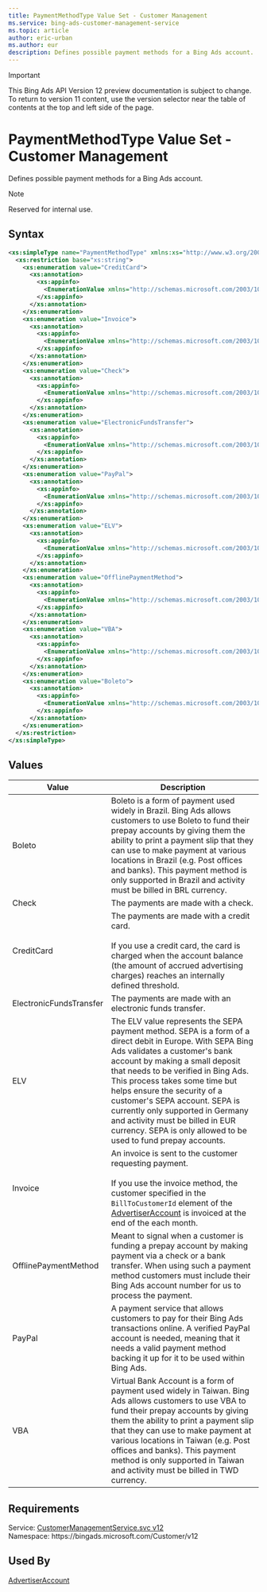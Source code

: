 ```yaml
---
title: PaymentMethodType Value Set - Customer Management
ms.service: bing-ads-customer-management-service
ms.topic: article
author: eric-urban
ms.author: eur
description: Defines possible payment methods for a Bing Ads account.
---
```

> [!IMPORTANT]
> This Bing Ads API Version 12 preview documentation is subject to change. To return to version 11 content, use the version selector near the table of contents at the top and left side of the page.

# PaymentMethodType Value Set - Customer Management
Defines possible payment methods for a Bing Ads account.

> [!NOTE]
> Reserved for internal use.

## Syntax
```xml
<xs:simpleType name="PaymentMethodType" xmlns:xs="http://www.w3.org/2001/XMLSchema">
  <xs:restriction base="xs:string">
    <xs:enumeration value="CreditCard">
      <xs:annotation>
        <xs:appinfo>
          <EnumerationValue xmlns="http://schemas.microsoft.com/2003/10/Serialization/">1</EnumerationValue>
        </xs:appinfo>
      </xs:annotation>
    </xs:enumeration>
    <xs:enumeration value="Invoice">
      <xs:annotation>
        <xs:appinfo>
          <EnumerationValue xmlns="http://schemas.microsoft.com/2003/10/Serialization/">2</EnumerationValue>
        </xs:appinfo>
      </xs:annotation>
    </xs:enumeration>
    <xs:enumeration value="Check">
      <xs:annotation>
        <xs:appinfo>
          <EnumerationValue xmlns="http://schemas.microsoft.com/2003/10/Serialization/">3</EnumerationValue>
        </xs:appinfo>
      </xs:annotation>
    </xs:enumeration>
    <xs:enumeration value="ElectronicFundsTransfer">
      <xs:annotation>
        <xs:appinfo>
          <EnumerationValue xmlns="http://schemas.microsoft.com/2003/10/Serialization/">4</EnumerationValue>
        </xs:appinfo>
      </xs:annotation>
    </xs:enumeration>
    <xs:enumeration value="PayPal">
      <xs:annotation>
        <xs:appinfo>
          <EnumerationValue xmlns="http://schemas.microsoft.com/2003/10/Serialization/">5</EnumerationValue>
        </xs:appinfo>
      </xs:annotation>
    </xs:enumeration>
    <xs:enumeration value="ELV">
      <xs:annotation>
        <xs:appinfo>
          <EnumerationValue xmlns="http://schemas.microsoft.com/2003/10/Serialization/">6</EnumerationValue>
        </xs:appinfo>
      </xs:annotation>
    </xs:enumeration>
    <xs:enumeration value="OfflinePaymentMethod">
      <xs:annotation>
        <xs:appinfo>
          <EnumerationValue xmlns="http://schemas.microsoft.com/2003/10/Serialization/">7</EnumerationValue>
        </xs:appinfo>
      </xs:annotation>
    </xs:enumeration>
    <xs:enumeration value="VBA">
      <xs:annotation>
        <xs:appinfo>
          <EnumerationValue xmlns="http://schemas.microsoft.com/2003/10/Serialization/">8</EnumerationValue>
        </xs:appinfo>
      </xs:annotation>
    </xs:enumeration>
    <xs:enumeration value="Boleto">
      <xs:annotation>
        <xs:appinfo>
          <EnumerationValue xmlns="http://schemas.microsoft.com/2003/10/Serialization/">9</EnumerationValue>
        </xs:appinfo>
      </xs:annotation>
    </xs:enumeration>
  </xs:restriction>
</xs:simpleType>
```

## <a name="values"></a>Values

|Value|Description|
|-----------|---------------|
|<a name="boleto"></a>Boleto|Boleto is a form of payment used widely in Brazil. Bing Ads allows customers to use Boleto to fund their prepay accounts by giving them the ability to print a payment slip that they can use to make payment at various locations in Brazil (e.g. Post offices and banks). This payment method is only supported in Brazil and activity must be billed in BRL currency.|
|<a name="check"></a>Check|The payments are made with a check.|
|<a name="creditcard"></a>CreditCard|The payments are made with a credit card.<br /><br />If you use a credit card, the card is charged when the account balance (the amount of accrued advertising charges) reaches an internally defined threshold.|
|<a name="electronicfundstransfer"></a>ElectronicFundsTransfer|The payments are made with an electronic funds transfer.|
|<a name="elv"></a>ELV|The ELV value represents the SEPA payment method. SEPA is a form of a direct debit in Europe. With SEPA Bing Ads validates a customer's bank account by making a small deposit that needs to be verified in Bing Ads. This process takes some time but helps ensure the security of a customer's SEPA account. SEPA is currently only supported in Germany and activity must be billed in EUR currency. SEPA is only allowed to be used to fund prepay accounts.|
|<a name="invoice"></a>Invoice|An invoice is sent to the customer requesting payment.<br /><br />If you use the invoice method, the customer specified in the `BillToCustomerId` element of the [AdvertiserAccount](advertiseraccount.md) is invoiced at the end of the each month.|
|<a name="offlinepaymentmethod"></a>OfflinePaymentMethod|Meant to signal when a customer is funding a prepay account by making payment via a check or a bank transfer. When using such a payment method customers must include their Bing Ads account number for us to process the payment.|
|<a name="paypal"></a>PayPal|A payment service that allows customers to pay for their Bing Ads transactions online. A verified PayPal account is needed, meaning that it needs a valid payment method backing it up for it to be used within Bing Ads.|
|<a name="vba"></a>VBA|Virtual Bank Account is a form of payment used widely in Taiwan. Bing Ads allows customers to use VBA to fund their prepay accounts by giving them the ability to print a payment slip that they can use to make payment at various locations in Taiwan (e.g. Post offices and banks). This payment method is only supported in Taiwan and activity must be billed in TWD currency.|

## Requirements
Service: [CustomerManagementService.svc v12](https://clientcenter.api.bingads.microsoft.com/Api/CustomerManagement/v12/CustomerManagementService.svc)  
Namespace: https\://bingads.microsoft.com/Customer/v12  

## Used By
[AdvertiserAccount](advertiseraccount.md)  
